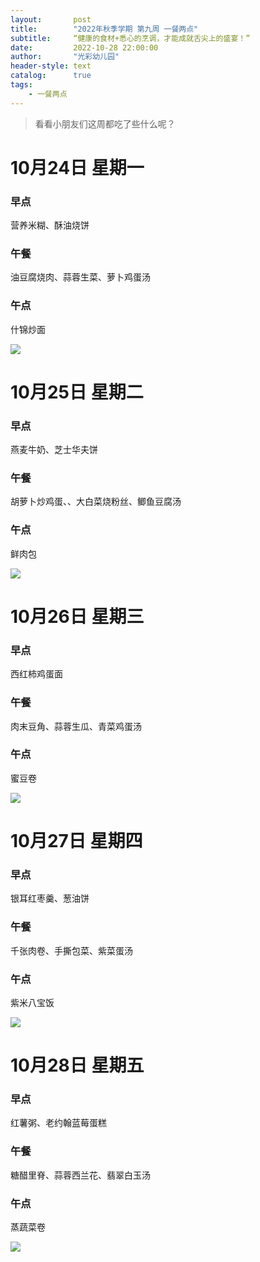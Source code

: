 ```yaml
---
layout:       post
title:        "2022年秋季学期 第九周 一餐两点"
subtitle:     “健康的食材+悉心的烹调，才能成就舌尖上的盛宴！”
date:         2022-10-28 22:00:00
author:       "光彩幼儿园"
header-style: text
catalog:      true
tags:
    - 一餐两点
---
```

> 看看小朋友们这周都吃了些什么呢？

# 10月24日 星期一

### 早点

营养米糊、酥油烧饼

### 午餐

油豆腐烧肉、蒜蓉生菜、萝卜鸡蛋汤

### 午点

什锦炒面

![](/img/in-post/meals/920f8577f3f8e3e67624081da5aeaef0.jpeg)

# 10月25日 星期二

### 早点

燕麦牛奶、芝士华夫饼

### 午餐

胡萝卜炒鸡蛋、、大白菜烧粉丝、鲫鱼豆腐汤

### 午点

鲜肉包

![](/img/in-post/meals/a2d1b8479281b0493f75108dcdcc555e.jpeg)

# 10月26日 星期三

### 早点

西红柿鸡蛋面

### 午餐

肉末豆角、蒜蓉生瓜、青菜鸡蛋汤

### 午点

蜜豆卷

![](/img/in-post/meals/7b69c30fdddf38cf22304d0703923629.jpeg)

# 10月27日 星期四

### 早点

银耳红枣羹、葱油饼

### 午餐

千张肉卷、手撕包菜、紫菜蛋汤

### 午点

紫米八宝饭

![](/img/in-post/meals/b810d5a53a6722915348b132ad938f1a.jpeg)

# 10月28日 星期五

### 早点

红薯粥、老约翰蓝莓蛋糕

### 午餐

糖醋里脊、蒜蓉西兰花、翡翠白玉汤

### 午点

蒸蔬菜卷

![](/img/in-post/meals/58f4dfb178cbf2ab33a0e96b25456ef6.jpeg)
